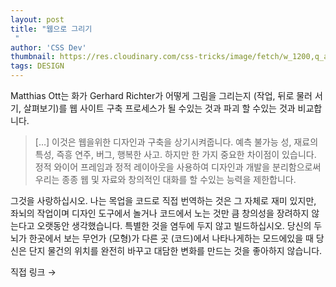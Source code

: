 ```yaml
---
layout: post
title: "웹으로 그리기
 "
author: 'CSS Dev'
thumbnail: https://res.cloudinary.com/css-tricks/image/fetch/w_1200,q_auto,f_auto/https://css-tricks.com/wp-content/uploads/2020/11/richter-albertinum.jpg
tags: DESIGN
---
```



Matthias Ott는 화가 Gerhard Richter가 어떻게 그림을 그리는지 (작업, 뒤로 물러 서기, 살펴보기)를 웹 사이트 구축 프로세스가 될 수있는 것과 파괴 할 수있는 것과 비교합니다.
 

> […] 이것은 웹을위한 디자인과 구축을 상기시켜줍니다. 예측 불가능 성, 재료의 특성, 즉흥 연주, 버그, 행복한 사고.
 하지만 한 가지 중요한 차이점이 있습니다.
 정적 와이어 프레임과 정적 레이아웃을 사용하여 디자인과 개발을 분리함으로써 우리는 종종 웹 및 자료와 창의적인 대화를 할 수있는 능력을 제한합니다.
 

그것을 사랑하십시오.
 나는 목업을 코드로 직접 번역하는 것은 그 자체로 재미 있지만, 좌뇌의 작업이며 디자인 도구에서 놀거나 코드에서 노는 것만 큼 창의성을 장려하지 않는다고 오랫동안 생각했습니다.
 특별한 것을 염두에 두지 않고 빌드하십시오.
 당신의 두뇌가 한곳에서 보는 무언가 (모형)가 다른 곳 (코드)에서 나타나게하는 모드에있을 때 당신은 단지 물건의 위치를 완전히 바꾸고 대담한 변화를 만드는 것을 좋아하지 않습니다.
 

직접 링크 →
 